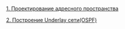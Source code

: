 <a href="https://github.com/arzamasovsergejj/DC-design/blob/main/labs/lab%201/lab.md">1. Проектирование адресного пространства</a>

<a href="https://github.com/arzamasovsergejj/DC-design/blob/main/labs/lab2/lab.md">2. Построение Underlay сети(OSPF)</a>
